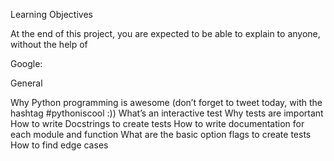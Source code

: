 Learning Objectives

At the end of this project, you are expected to be able to explain to anyone, without the help of 

Google:

General

Why Python programming is awesome (don’t forget to tweet today, with the hashtag #pythoniscool :))
What’s an interactive test
Why tests are important
How to write Docstrings to create tests
How to write documentation for each module and function
What are the basic option flags to create tests
How to find edge cases